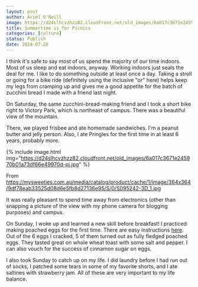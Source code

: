 ```yaml
---
layout: post
author: Ariel O'Neill
image: https://d24slhcvzhzz82.cloudfront.net/old_images/6a017c3671e245970b01a511eb219d970c-pi.jpg
title: Summertime is for Picnics
categories: [culture]
status: Publish
date: 2014-07-28
---
```


I think it's safe to say most of us spend the majority of our time indoors. Most of us sleep and eat indoors, anyway. Working indoors just seals the deal for me. I like to do something outside at least once a day. Taking a stroll or going for a bike ride (definitely using the inclusive "or" here) helps keep my legs from cramping up and gives me a good appetite for the batch of zucchini bread I made with a friend last night.

On Saturday, the same zucchini-bread-making friend and I took a short bike right to Victory Park, which is northeast of campus. There was a beautiful view of the mountain.

There, we played frisbee and ate homemade sandwiches. I'm a peanut butter and jelly person. Also, I ate Pringles for the first time in at least 6 years, probably more.


{% include image.html img="https://d24slhcvzhzz82.cloudfront.net/old_images/6a017c3671e245970b01a73df66e49970d-pi.jpg" %}<div class="photo-caption caption-xid-6a017c3671e245970b01a73df66e49970d" id="caption-xid-6a017c3671e245970b01a73df66e49970d">From https://mysweeties.com.au/media/catalog/product/cache/1/image/364x364/9df78eab33525d08d6e5fb8d27136e95/S/0/S095242-3D_1.jpg

It was really pleasant to spend time away from electronics (other than snapping a picture of the view with my phone camera for blogging purposes) and campus.

On Sunday, I woke up and learned a new skill before breakfast! I practiced making poached eggs for the first time. There are easy instructions <a href="https://www.esquire.com/features/cook-eggs-0509" target="_self">here</a>. Out of the 6 eggs I cracked, 5 of them turned out as fully fledged poached eggs. They tasted great on whole wheat toast with some salt and pepper. I can also vouch for the success of cinnamon sugar on eggs.

I also took Sunday to catch up on my life. I did laundry before I had run out of socks, I patched some tears in some of my favorite shorts, and I ate saltines with strawberry jam. All of these are very important to my life balance.

